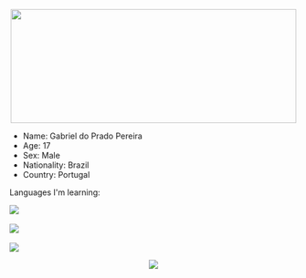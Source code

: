 <p align="center">
  <img height="200px" width="500px" src="https://66.media.tumblr.com/aa2ad65e21ad1c5dc386c3c7fa172db3/tumblr_old81jgcjH1veydt5o1_400.gifv">
<p/>
 
<ul type="disc">
  <li>Name: Gabriel do Prado Pereira</li>
  <li>Age: 17</li>
  <li>Sex: Male</li>
  <li>Nationality: Brazil</li>
  <li>Country: Portugal</li>
 </ul>
 
<p>
  Languages I'm learning:<br>
  
  <img src="https://img.shields.io/badge/CSS3-1572B6?style=for-the-badge&logo=css3&logoColor=white"><br>
  <br>
  <img src="https://img.shields.io/badge/HTML5-E34F26?style=for-the-badge&logo=html5&logoColor=white"><br>
  <br>
  <img src="https://img.shields.io/badge/JavaScript-323330?style=for-the-badge&logo=javascript&logoColor=F7DF1E"><br>
  
 </p>
 
 <p align="center">
  <img src="https://github-readme-stats.vercel.app/api?username=GabrielPereira12&show_icons=true&theme=midnight-purple&hide_border">
<p/>
<!--
**GabrielPereira12/GabrielPereira12** is a ✨ _special_ ✨ repository because its `README.md` (this file) appears on your GitHub profile.

Here are some ideas to get you started:

- 🔭 I’m currently working on ...
- 🌱 I’m currently learning ...
- 👯 I’m looking to collaborate on ...
- 🤔 I’m looking for help with ...
- 💬 Ask me about ...
- 📫 How to reach me: ...
- 😄 Pronouns: ...
- ⚡ Fun fact: ...
-->

